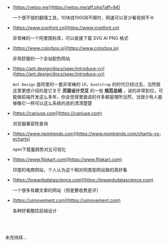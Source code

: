   - [https://vetoo.me](https://vetoo.me/aff.php?aff=94)

    一个很不错的翻墙工具，10块钱100GB不限时，网速可以至少看视频不卡

  - [https://www.iconfont.cn](https://www.iconfont.cn)

    非常棒的一个阿里图标库，可以直接下载 SVG AI PNG 格式

  - [https://www.colorbox.io](https://www.colorbox.io)

    非常舒服的一个全站配色网站

  - [https://ant.design/docs/spec/introduce-cn](https://ant.design/docs/spec/introduce-cn)

    `Ant Design` 是阿里的一套非常棒的 UI，`bootstrap` 的时代已经过去，当然我这里更想介绍的是它关于
    **页面设计交互**
    的一些
    **规范总结**
    ，说的非常到位，可能做前端开发这么多年，你会觉得里面说的许多都是理所当然，当很少有人能够像它一样可以这么系统的说的清清楚楚

  - [https://caniuse.com](https://caniuse.com)

    浏览器兼容性查询

  - [https://www.npmtrends.com](https://www.npmtrends.com/chartjs-vs-echarts)

    npm下载量趋势对比可视化

  - [https://www.flipkart.com](https://www.flipkart.com)

    印度的电商网站，个人认为这个相对同类型网站做的真好看

  - [https://towardsdatascience.com](https://towardsdatascience.com)

    一个很多有趣文章的网站（但是要收费差评）

  - [https://uimovement.com](https://uimovement.com)

    各种好看酷炫前端设计



<br>
<br>
<br>
未完待续...